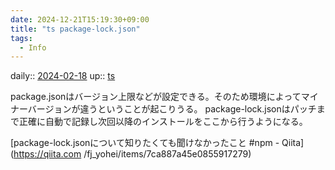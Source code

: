 ```yaml
---
date: 2024-12-21T15:19:30+09:00
title: "ts package-lock.json"
tags:
  - Info
---
```


daily:: [2024-02-18](/Daily_Note/2024-02-18.md)
up:: [ts](../Bar/Program/JavaScript%20and%20TypeScript.md)

package.jsonはバージョン上限などが設定できる。そのため環境によってマイナーバージョンが違うということが起こりうる。
package-lock.jsonはパッチまで正確に自動で記録し次回以降のインストールをここから行うようになる。

[package-lock.jsonについて知りたくても聞けなかったこと #npm - Qiita](https://qiita.com
/fj_yohei/items/7ca887a45e0855917279)